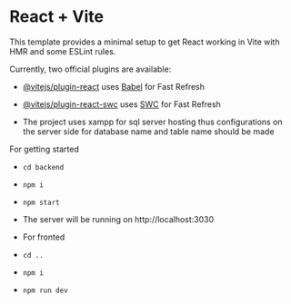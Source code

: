# React + Vite

This template provides a minimal setup to get React working in Vite with HMR and some ESLint rules.

Currently, two official plugins are available:

- [@vitejs/plugin-react](https://github.com/vitejs/vite-plugin-react/blob/main/packages/plugin-react/README.md) uses [Babel](https://babeljs.io/) for Fast Refresh
- [@vitejs/plugin-react-swc](https://github.com/vitejs/vite-plugin-react-swc) uses [SWC](https://swc.rs/) for Fast Refresh

- The project uses xampp for sql server hosting thus configurations on the server side for database name and table name should be made

For getting started
- ```cd backend```
- ```npm i```
- ```npm start```

- The server will be running on http://localhost:3030
- For fronted 
- ```cd ..```
- ```npm i```
- ```npm run dev```
